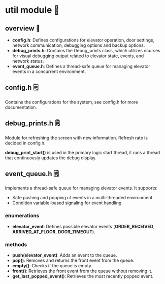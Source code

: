 # util module 🧰
## overview 🔭
- **config.h**: Defines configurations for elevator operation, door settings, network communication, debugging options and backup options.
- **debug_prints.h**: Contains the Debug_prints class, which utilizes ncurses for visual debugging output related to elevator state, events, and network status.
- **event_queue.h**: Defines a thread-safe queue for managing elevator events in a concurrent environment.

## config.h 🗒️
Contains the configurations for the system, see config.h for more documentation.

## debug_prints.h 🗒️
Module for refreshing the screen with new information. Refresh rate is decided in config.h.

**debug_print_start()** is used in the primary logic start thread, it runs a thread that continuously updates the debug display.

## event_queue.h 🗒️
Implements a thread-safe queue for managing elevator events. It supports:
- Safe pushing and popping of events in a multi-threaded environment.
- Condition variable-based signaling for event handling.

### enumerations
- **elevator_event**: Defines possible elevator events (**ORDER_RECEIVED**, **ARRIVED_AT_FLOOR**, **DOOR_TIMEOUT**).

### methods
- **push(elevator_event)**: Adds an event to the queue.
- **pop()**: Removes and returns the front event from the queue.
- **empty()**: Checks if the queue is empty.
- **front()**: Retrieves the front event from the queue without removing it.
- **get_last_popped_event()**: Retrieves the most recently popped event.
